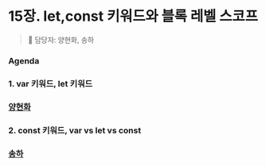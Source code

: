 # 15장. let,const 키워드와 블록 레벨 스코프
> 👩‍ 담당자: 양현화, 송하 <br/>

### Agenda

### 1. var 키워드, let 키워드
### [양현화](양현화.md)<br/>

### 2. const 키워드, var vs let vs const
### [송하](송하.md)<br/>

